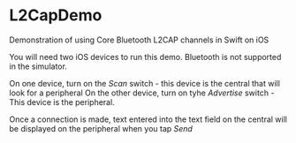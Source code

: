 # L2CapDemo
Demonstration of using Core Bluetooth L2CAP channels in Swift on iOS

You will need two iOS devices to run this demo.  Bluetooth is not supported in the simulator.

On one device, turn on the *Scan* switch - this device is the central that will look for a peripheral
On the other device, turn on tyhe *Advertise* switch - This device is the peripheral.

Once a connection is made, text entered into the text field on the central will be displayed on the peripheral when you tap *Send*
